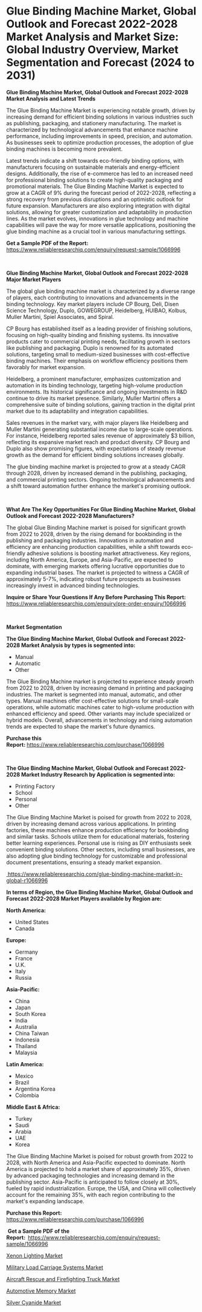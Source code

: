 <p><h1>Glue Binding Machine Market, Global Outlook and Forecast 2022-2028 Market Analysis and Market Size: Global Industry Overview, Market Segmentation and Forecast (2024 to 2031)</h1></p><p><strong>Glue Binding Machine Market, Global Outlook and Forecast 2022-2028 Market Analysis and Latest Trends</strong></p>
<p><p>The Glue Binding Machine Market is experiencing notable growth, driven by increasing demand for efficient binding solutions in various industries such as publishing, packaging, and stationery manufacturing. The market is characterized by technological advancements that enhance machine performance, including improvements in speed, precision, and automation. As businesses seek to optimize production processes, the adoption of glue binding machines is becoming more prevalent.</p><p>Latest trends indicate a shift towards eco-friendly binding options, with manufacturers focusing on sustainable materials and energy-efficient designs. Additionally, the rise of e-commerce has led to an increased need for professional binding solutions to create high-quality packaging and promotional materials. The Glue Binding Machine Market is expected to grow at a CAGR of 9% during the forecast period of 2022-2028, reflecting a strong recovery from previous disruptions and an optimistic outlook for future expansion. Manufacturers are also exploring integration with digital solutions, allowing for greater customization and adaptability in production lines. As the market evolves, innovations in glue technology and machine capabilities will pave the way for more versatile applications, positioning the glue binding machine as a crucial tool in various manufacturing settings.</p></p>
<p><strong>Get a Sample PDF of the Report:&nbsp;</strong> <a href="https://www.reliableresearchiq.com/enquiry/request-sample/1066996">https://www.reliableresearchiq.com/enquiry/request-sample/1066996</a></p>
<p>&nbsp;</p>
<p><strong>Glue Binding Machine Market, Global Outlook and Forecast 2022-2028 Major Market Players</strong></p>
<p><p>The global glue binding machine market is characterized by a diverse range of players, each contributing to innovations and advancements in the binding technology. Key market players include CP Bourg, Deli, Disen Science Technology, Duplo, GOWEGROUP, Heidelberg, HUIBAO, Kolbus, Muller Martini, Spiel Associates, and Spiral.</p><p>CP Bourg has established itself as a leading provider of finishing solutions, focusing on high-quality binding and finishing systems. Its innovative products cater to commercial printing needs, facilitating growth in sectors like publishing and packaging. Duplo is renowned for its automated solutions, targeting small to medium-sized businesses with cost-effective binding machines. Their emphasis on workflow efficiency positions them favorably for market expansion.</p><p>Heidelberg, a prominent manufacturer, emphasizes customization and automation in its binding technology, targeting high-volume production environments. Its historical significance and ongoing investments in R&D continue to drive its market presence. Similarly, Muller Martini offers a comprehensive suite of binding solutions, gaining traction in the digital print market due to its adaptability and integration capabilities.</p><p>Sales revenues in the market vary, with major players like Heidelberg and Muller Martini generating substantial income due to large-scale operations. For instance, Heidelberg reported sales revenue of approximately $3 billion, reflecting its expansive market reach and product diversity. CP Bourg and Duplo also show promising figures, with expectations of steady revenue growth as the demand for efficient binding solutions increases globally.</p><p>The glue binding machine market is projected to grow at a steady CAGR through 2028, driven by increased demand in the publishing, packaging, and commercial printing sectors. Ongoing technological advancements and a shift toward automation further enhance the market's promising outlook.</p></p>
<p>&nbsp;</p>
<p><strong>What Are The Key Opportunities For Glue Binding Machine Market, Global Outlook and Forecast 2022-2028 Manufacturers?</strong></p>
<p><p>The global Glue Binding Machine market is poised for significant growth from 2022 to 2028, driven by the rising demand for bookbinding in the publishing and packaging industries. Innovations in automation and efficiency are enhancing production capabilities, while a shift towards eco-friendly adhesive solutions is boosting market attractiveness. Key regions, including North America, Europe, and Asia-Pacific, are expected to dominate, with emerging markets offering lucrative opportunities due to expanding industrial bases. The market is projected to witness a CAGR of approximately 5-7%, indicating robust future prospects as businesses increasingly invest in advanced binding technologies.</p></p>
<p><strong>Inquire or Share Your Questions If Any Before Purchasing This Report:</strong> <a href="https://www.reliableresearchiq.com/enquiry/pre-order-enquiry/1066996">https://www.reliableresearchiq.com/enquiry/pre-order-enquiry/1066996</a></p>
<p>&nbsp;</p>
<p><strong>Market Segmentation</strong></p>
<p><strong>The Glue Binding Machine Market, Global Outlook and Forecast 2022-2028 Market Analysis by types is segmented into:</strong></p>
<p><ul><li>Manual</li><li>Automatic</li><li>Other</li></ul></p>
<p><p>The Glue Binding Machine market is projected to experience steady growth from 2022 to 2028, driven by increasing demand in printing and packaging industries. The market is segmented into manual, automatic, and other types. Manual machines offer cost-effective solutions for small-scale operations, while automatic machines cater to high-volume production with enhanced efficiency and speed. Other variants may include specialized or hybrid models. Overall, advancements in technology and rising automation trends are expected to shape the market's future dynamics.</p></p>
<p><strong>Purchase this Report:&nbsp;</strong><a href="https://www.reliableresearchiq.com/purchase/1066996">https://www.reliableresearchiq.com/purchase/1066996</a></p>
<p>&nbsp;</p>
<p><strong>The Glue Binding Machine Market, Global Outlook and Forecast 2022-2028 Market Industry Research by Application is segmented into:</strong></p>
<p><ul><li>Printing Factory</li><li>School</li><li>Personal</li><li>Other</li></ul></p>
<p><p>The Glue Binding Machine Market is poised for growth from 2022 to 2028, driven by increasing demand across various applications. In printing factories, these machines enhance production efficiency for bookbinding and similar tasks. Schools utilize them for educational materials, fostering better learning experiences. Personal use is rising as DIY enthusiasts seek convenient binding solutions. Other sectors, including small businesses, are also adopting glue binding technology for customizable and professional document presentations, ensuring a steady market expansion.</p></p>
<p><a href="https://www.reliableresearchiq.com/glue-binding-machine-market-in-global-r1066996">&nbsp;https://www.reliableresearchiq.com/glue-binding-machine-market-in-global-r1066996</a></p>
<p><strong>In terms of Region, the Glue Binding Machine Market, Global Outlook and Forecast 2022-2028 Market Players available by Region are:</strong></p>
<p>
    <p> <strong> North America: </strong>
        <ul>
            <li>United States</li>
            <li>Canada</li>
        </ul>
        </p> 
    <p> <strong> Europe: </strong>
        <ul>
            <li>Germany</li>
            <li>France</li>
            <li>U.K.</li>
            <li>Italy</li>
            <li>Russia</li>
        </ul>
        </p> 
    <p> <strong> Asia-Pacific: </strong>
        <ul>
            <li>China</li>
            <li>Japan</li>
            <li>South Korea</li>
            <li>India</li>
            <li>Australia</li>
            <li>China Taiwan</li>
            <li>Indonesia</li>
            <li>Thailand</li>
            <li>Malaysia</li>
        </ul>
        </p> 
    <p> <strong> Latin America: </strong>
        <ul>
            <li>Mexico</li>
            <li>Brazil</li>
            <li>Argentina Korea</li>
            <li>Colombia</li>
        </ul>
        </p> 
    <p> <strong> Middle East & Africa: </strong>
        <ul>
            <li>Turkey</li>
            <li>Saudi</li>
            <li>Arabia</li>
            <li>UAE</li>
            <li>Korea</li>
        </ul>
    </p>
    </p>
<p><p>The Glue Binding Machine Market is poised for robust growth from 2022 to 2028, with North America and Asia-Pacific expected to dominate. North America is projected to hold a market share of approximately 35%, driven by advanced packaging technologies and increasing demand in the publishing sector. Asia-Pacific is anticipated to follow closely at 30%, fueled by rapid industrialization. Europe, the USA, and China will collectively account for the remaining 35%, with each region contributing to the market's expanding landscape.</p></p>
<p><strong>Purchase this Report: </strong><a href="https://www.reliableresearchiq.com/purchase/1066996">https://www.reliableresearchiq.com/purchase/1066996</a></p>
<p>&nbsp;<strong>Get a Sample PDF of the Report:&nbsp;&nbsp;</strong><a href="https://www.reliableresearchiq.com/enquiry/request-sample/1066996">https://www.reliableresearchiq.com/enquiry/request-sample/1066996</a></p>
<p><strong></strong></p>
<p><p><a href="https://www.linkedin.com/pulse/xenon-lighting-market-research-report-exploring-size-revenue-3pq1f?trackingId=BoGD2ZeyQYKSTJhXpGAS1Q%3D%3D">Xenon Lighting Market</a></p><p><a href="https://medium.com/@randaarks98078567/global-military-load-carriage-systems-market-share-and-growth-opportunities-and-market-size-growing-61e5136bc7ae">Military Load Carriage Systems Market</a></p><p><a href="https://medium.com/@sallyselcenk46/global-aircraft-rescue-and-firefighting-truck-market-focus-on-product-type-drive-4x4-drive-586848c19c74">Aircraft Rescue and Firefighting Truck Market</a></p><p><a href="https://www.linkedin.com/pulse/unveiling-market-trends-global-automotive-memory-growth-regional-z8cqf?trackingId=a0n%2Bm%2Bj4QFikrEgX5czeWA%3D%3D">Automotive Memory Market</a></p><p><a href="https://www.linkedin.com/pulse/market-forecast-global-silver-cyanide-trends-impact-analysis-2024-pctcf?trackingId=rb2UDVQaRP6bxgn0ytA0%2FQ%3D%3D">Silver Cyanide Market</a></p></p>
